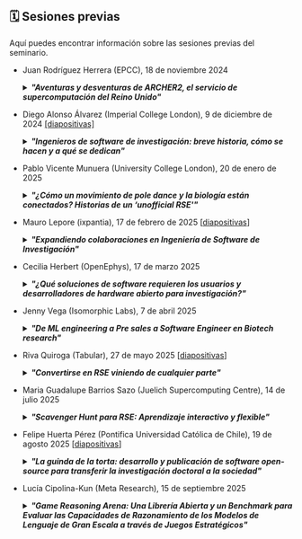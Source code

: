 ## 🗓️ Sesiones previas

Aquí puedes encontrar información sobre las sesiones previas del seminario.


* Juan Rodríguez Herrera (EPCC), 18 de noviembre 2024
  <details>
    <summary><b><i>"Aventuras y desventuras de ARCHER2, el servicio de supercomputación del Reino Unido"</i></b></summary>
    
  > ARCHER2, el servicio de supercomputación del Reino Unido, inició sus operaciones en mayo de 2020. Este servicio se basa en el supercomputador ARCHER2, un HPE Cray EX que cuenta con casi 6,000 nodos de cómputo, proporcionando una capacidad de procesamiento excepcional. En esta charla, exploraremos en detalle los diversos componentes que conforman este servicio. Discutiremos las características avanzadas del hardware, incluyendo su arquitectura y rendimiento. Además, abordaremos el software disponible para sus usuarios. También destacaremos los programas de formación diseñados para capacitar a los usuarios en el uso eficiente de este recurso, así como el soporte técnico continuo que se ofrece para resolver cualquier problema y maximizar el aprovechamiento del sistema. Esta presentación ofrecerá una visión completa de cómo ARCHER2 está impulsando la investigación y la innovación en el Reino Unido.
  > 
  > Juan Rodríguez Herrera se incorporó a EPCC en 2015 tras obtener el Doctorado en Informática en la Universidad de Almería. Es el responsable de formación de ARCHER2. También participa en otras actividades del servicio ARCHER2, tales como el soporte a los usuarios y la divulgación.
  </details>
  
* Diego Alonso Álvarez (Imperial College London), 9 de diciembre de 2024 [[diapositivas]](https://doi.org/10.5281/zenodo.14350523)      
  <details>
    <summary><b><i>"Ingenieros de software de investigación: breve historia, cómo se hacen y a qué se dedican"</i></b></summary>
    
  > El software ha sido aplicado a la ciencia y la investigación prácticamente desde la aparición de los ordenadores, pero ha sido sólo recientemente cuando su uso se ha extendido tanto y es tan común en todas las ramas del conocimiento, que se ha hecho imposible negar lo innegable: que el software es una pieza clave de los resultados de una investigación que debe recibir la atención, el cuidado y el valor que se merecen. En esta charla, hablaré de mi viaje a lo largo de mi carrera investigadora, cómo he acabado donde he acabado como RSE - historias que seguro que resuenan con las de muchos otros RSEs -, y que iniciativas tiene en marcha el RSE Team del Imperial para lograr precisamente eso, que el software producido en investigación sea de la máxima calidad, valorado y creando impacto.
  >
  > El Dr. Diego Alonso Álvarez es físico con 13 años de experiencia en investigación en el ámbito académico, incluido un doctorado en nanoestructuras de semiconductores e investigación postdoctoral sobre nuevos conceptos de energía solar y células solares. Se unió al equipo de Ingeniería de Software de Investigación (RSE Team) del Imperial College de Londres en noviembre de 2018 y ha contribuido a decenas de proyectos desde entonces. Diego es Fellow del Software Sustainability Institute, miembro de la Society of Research Software Engineering, y le entusiasma promover los beneficios de las buenas prácticas de desarrollo de software entre otros investigadores. Su experiencia se centra en la sostenibilidad y la accesibilidad del software, especialmente en relación con el desarrollo de interfaces gráficas de usuario para software de investigación. Diego dirige el RSE Team dentro de los Servicios de Computación de Investigación del Imperial desde noviembre de 2021.
  </details>

* Pablo Vicente Munuera (University College London), 20 de enero de 2025
  <details>
    <summary><b><i>"¿Cómo un movimiento de pole dance y la biología están conectados? Historias de un ‘unofficial RSE'"</i></b></summary>
  
  > ¿Cómo un informático acaba haciendo biología? ¿Cuál es el papel del software en el campo de las ciencias naturales? Éstas son algunas de las preguntas que abordaré desde mi propia experiencia en esta charla. Hablaré de Escutoides. De software y equipos multidisciplinares. De conseguir autorías en artículos siendo computacional en un mundo de laboratorios. De open source y la obligación de llegar primero. También disfrutaréis de chistes malos y otras cosas absurdas que a veces hacen muy feliz.
  >
  > Bio: Soy un informático especializado en abordar problemas biológicos. Durante mi doctorado en la Universidad de Sevilla, bajo la supervisión de Luis M. Escudero, creé herramientas como [EpiGraph](https://github.com/ComplexOrganizationOfLivingMatter/Epigraph) para analizar imágenes de microscopía y estudiar la organización de los tejidos, descubriendo el Escutoide. Ahora, trabajo como investigador postdoctoral con Yanlan Mao en la University College London, desarrollando un modelo computacional 3D para entender cómo las fuerzas moldean tejidos. A lo largo de mi carrera, he colaborado con científicos de diversas disciplinas, liderando el desarrollo de herramientas como EpiGraph y supervisando proyectos de análisis de imágenes en 3D, siempre con un enfoque en open source y accesibles para la comunidad científica.
  </details>

* Mauro Lepore (ixpantia), 17 de febrero de 2025 [[diapositivas](https://docs.google.com/presentation/d/e/2PACX-1vTDQf8BMwdcC7Nj0rqt6LCS0yuGjGoVrpafBU5r9iHVvn91JWEvDIx2XQC12WgdzdjYuDnn3EHx5Qgd/pub?start=false&loop=false&delayms=3000&slide=id.g3336aa8c7d5_0_745)]
  <details>
    <summary><b><i>"Expandiendo colaboraciones en Ingeniería de Software de Investigación"</i></b></summary>
  
  > En esta presentación comparto mis experiencias al hacer la transición como Research Software Engineer (RSE) desde la academia hacia la industria. En la última década, desarrollé código para investigación en una universidad en Australia, un centro de investigación en Panamá, un museo en EE.UU., una ONG en Alemania y ahora una consultora enfocada en ciencia, ingeniería y estrategia de datos. Voy a compartir las necesidades que noté, y voy a explicar por qué creo que las personas que trabajamos en RSE podemos aportar mucho valor combinando experiencia en investigación e industria. Sin embargo, quisiera que mi experiencia sea solo un punto de partida y promover una discusión en la que podamos explorar más profundamente el valor que podemos aportar, especialmente en la comunidad hispanohablante: ¿Quiénes nos necesitan? ¿Dónde están? ¿Qué necesitan? ¿Cómo podemos ayudarlos?
  >
  > **Bio**: Trabajo en [ixpantia](http://ixpantia.com/) donde lidero la [práctica de RSE](https://www.ixpantia.com/es/blog/rse-es-ingenieria-de-software-de-investigacion). Soy un educador y desarrollador de software especializado en el ecosistema de R. Mantengo varios [paquetes de R de código abierto](https://www.r-pkg.org/search.html?q=maurolepore) y soy [editor asociado en rOpenSci](https://ropensci.org/author/mauro-lepore).
</details>

* Cecilia Herbert (OpenEphys), 17 de marzo 2025
  <details>
    <summary><b><i>"¿Qué soluciones de software requieren los usuarios y desarrolladores de hardware abierto para investigación?"</i></b></summary>

  > Les quería compartir mi transición de la neurociencia experimental al mundo de la tecnología open source y compartirles un panorama de una empresa pequeña dedicada al hardware de adquisición de registros neuro-comportamentales. Desde mi perspectiva no RSE, qué necesidades veo a nivel usuario, desarrollador e intraempresa. Me gustaría discutir con ustedes qué opciones de formación existen para quienes vienen de la academia y ese elusivo límite entre aprender a hacer algo por cuenta propia y llamar a alguien que sabe (y retribuir su tiempo y expertise).
  >
  > **Bio**: Soy neurocientífica y me dedico a diseminar tecnologías abiertas. Lidero el equipo científico de Training, Support and Outreach en [Open Ephys](https://open-ephys.org/), una empresa que desarrolla, produce y distribuye herramientas open source para neurociencias. Actúo como nexo entre desarrolladores y usuarios, enseñando sobre nuestros equipos, con el objetivo de desmitificar conceptos técnicos, escuchar las necesidades de la comunidad y retroalimentar los proyectos abiertos. Intento difundir el conocimiento de forma inclusiva y accesible, con un foco especial en usuarios nuevos y barreras lingüísticas, usando actividades prácticas e interactivas, con la esperanza de empoderar investigadores a que obtengan la flexibilidad e independencia necesarias para abordar sus preguntas científicas.
  </details>

* Jenny Vega (Isomorphic Labs), 7 de abril 2025
  <details>
    <summary><b><i>"De ML engineering a Pre sales a Software Engineer en Biotech research"</i></b></summary>
  
  > Quiero compartirles un poco sobre mi carrera, desde un punto de vista de “perseguir lo que te gusta y aprender en el camino”. He trabajado en diferentes roles y diferentes empresas de diferentes tamaños (Startups, Consulting companies, “BigTechs”) y el único factor en común ha sido Machine Learning / AI. Me gustaría contarles sobre mis experiencias en estos años trabajando en compañías que se dedican a usar machine learning para crear productos y empresas que combinan biología, química y la ingeniería para crear soluciones a desafíos críticos en la medicina.
  >
  > **Bio**: Jenny Vega ha trabajado en equipos de ingeniería de Machine Learning y pre-sales como arquitecta de soluciones de inteligencia artificial en AWS y Google. Actualmente se desempeña como ingeniera de software en Isomorphic Labs, spin-off de DeepMind, desarrollando herramientas para equipos de biólogos, químicos y científicos que trabajan en Drug Design y Medical Research. Además de su pasión por la ingeniería de software y machine learning, Jenny tiene un gran interés en el área de AI Safety.
  </details>

* Riva Quiroga (Tabular), 27 de mayo 2025 [[diapositivas](https://tinyurl.com/RSE-charlas-mayo-2025)]
  <details>
    <summary><b><i>"Convertirse en RSE viniendo de cualquier parte"</i></b></summary>
  
    > ¿Cómo alguien que estudió Lengua y Literatura y trabajó 7 años como maestra de escuela termina dedicada a la ingeniería de software de investigación? En esta charla abordaremos cómo una trayectoria muy poco probable se vuelve posible gracias al apoyo de las comunidades de práctica. Discutiremos también el valor de estas comunidades para mantenerse al día sobre nuevos desarrollos y contaremos acerca de los planes para establecer el primer grupo de RSE en Latinoamérica.
    >
    > **Bio**: Riva Quiroga es RSE en Tabular, una pequeña empresa que ofrece servicios de desarrollo de software a proyectos de investigación. Es Fellow del Software Sustainability Institute y editora en Programming Historian. Es, además, una voluntaria serial: participa activamente en distintas iniciativas de las comunidades de R y Python, desde la organización de eventos a la traducción de materiales y documentación.
  </details>

* Maria Guadalupe Barrios Sazo (Juelich Supercomputing Centre), 14 de julio 2025
  <details>
    <summary><b><i>"Scavenger Hunt para RSE: Aprendizaje interactivo y flexible"</i></b></summary>
  
  > En esta charla, les compartiré un poco sobre mi trayectoria en investigación y en RSE. Luego, me gustaría presentar una idea para fortalecer el aprendizaje de técnicas utilizadas por RSEs. La forma tradicional de adquirir una nueva competencia es a través de cursos o talleres. Sin embargo, muchos investigadores no siempre coinciden con el tiempo o el estilo de aprendizaje, lo que puede ser una barrera. Nuestro grupo está proponiendo un esquema basado en gamificación y funcionalidades de GitHub para aprender o mejorar las técnicas (https://github.com/FZJ-JSC/rse-scavenger-hunt). El diseño está inspirado en el juego 'scavenger hunt', donde los participantes pueden obtener puntos o tokens por cada ejercicio que realizan. Estos ejercicios son calificados automáticamente por GitHub Actions. Los ejercicios se basan en material desarrollado por la comunidad, como Software Carpentries.
  >
  > **Bio**: Guadalupe (Lupe) forma parte del equipo de RSE en el Juelich Supercomputing Centre en Alemania desde 2023. Previamente, trabajó como RSE en la Universidad de Oslo en el Rosseland Centre for Solar Physics, donde desarrolló y brindó soporte a códigos utilizados para la simulación de la atmósfera solar. Obtuvo su doctorado en Física en la Universidad de Stony Brook en Nueva York, y su investigación se centró en astrofísica computacional. Durante ese período, contribuyó al desarrollo del código Castro, principalmente en la implementación de un solucionador de magnetohidrodinámica. Sus intereses se enfocan en computación científica, computación de alto rendimiento y sostenibilidad del software.
  </details>

* Felipe Huerta Pérez (Pontifica Universidad Católica de Chile), 19 de agosto 2025 [[diapositivas](https://drive.google.com/file/d/1CO-qH8lxRR9EDXpzjrrUA-79V71Kaulr/view?usp=sharing)]
  <details>
  <summary><b><i>"La guinda de la torta: desarrollo y publicación de software open-source para transferir la investigación doctoral a la sociedad"</i></b></summary>

  > La ingeniería de software aplicada a la investigación científica es clave para escalar el impacto de modelos y simulaciones. Esto facilita su transferencia a la industria, la academia y la sociedad. En esta charla les presentaré la historia de desarrollo de [CryoEvap](https://github.com/felipehuerta17/CryoEvap-v1), un software libre y de código abierto para simular la evaporación isobárica de líquidos criogénicos en tanques cilíndricos verticales. Es aplicable al almacenamiento a gran escala de hidrógeno líquido, aire líquido, CO₂ y gas natural licuado, contribuyendo así a la transición energética. Su primera versión la programé en MATLAB el 2017. El código fue refactorizado en 2018 a programación orientada a objetos y reescrito en Python en 2022, un año después de finalizar mi doctorado. Publicado a fines de 2024, CryoEvap ha sido reconocido por centros de investigación y es utilizado rutinariamente por miembros de nuestro grupo. Esto no hubiera sido posible sin haber aprendido en GitHub e Ingeniería de software básica en mi doctorado en Imperial College, lugar que contaba con la comunidad y la cultura adecuada.
  >
  > **Bio**: Felipe Huerta Pérez es profesor asistente en el Departamento de Ingeniería Química y Bioprocesos de la Pontificia Universidad Católica de Chile. Dicta los cursos de Fenómenos de Transporte, Operaciones Unitarias II y Procesamiento de hidrógeno para energías sostenibles. Obtuvo su magíster en la Pontificia Universidad Católica de Chile en el año 2016, y su doctorado en Imperial College London en el año 2021. En el año 2019 obtuvo el premio John S. Archer Award a la excelencia en investigación en geociencias e ingeniería del petróleo. Sus áreas actuales de investigación son la modelación y simulación de fenómenos de transporte, líquidos criogénicos y almacenamiento de energía renovable. Le gusta mucho el software de investigación y cree que la ciencia abierta apoyará un futuro más justo, sostenible y próspero para todas las regiones del planeta, sobre todo las con más carencias materiales.
  </details>

* Lucía Cipolina-Kun (Meta Research), 15 de septiembre 2025
  <details>
  <summary><b><i>"Game Reasoning Arena: Una Librería Abierta y un Benchmark para Evaluar las Capacidades de Razonamiento de los Modelos de Lenguaje de Gran Escala a través de Juegos Estratégicos"</i></b></summary>
  
  > Los Modelos de Lenguaje de Gran Escala (LLMs) se utilizan cada vez más en tareas que requieren planificación y toma de decisiones, pero aún no está claro cómo razonan realmente. Los juegos de estrategia ofrecen una vía ideal para explorar esta cuestión: son estructurados, interactivos y exigen tanto previsión como adaptabilidad. En esta charla, presentaré [Game Reasoning Arena](https://github.com/SLAMPAI/game_reasoning_arena), un marco que evalúa a los LLMs no solo en función de si ganan, sino también de cómo justifican sus elecciones. Al analizar el razonamiento que los modelos articulan durante el juego, obtenemos nuevas perspectivas sobre sus fortalezas y debilidades estratégicas, así como sobre los patrones de razonamiento que emergen en diferentes escalas de modelo.
  >
  > **Bio**: Lucía Cipolina-Kun es científica investigadora en el laboratorio de META Research. Sus intereses se encuentran en la intersección entre la teoría de juegos y la inteligencia artificial. Lucía es doctora en Ingeniería Eléctrica por la Universidad de Bristol y posee una maestría en Matemáticas por la Universidad de Nueva York (NYU).
  </details>
